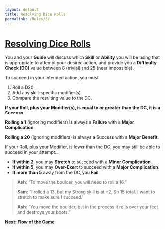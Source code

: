```yaml
---
layout: default
title: Resolving Dice Rolls
permalink: /Rules/3/
---
```

# [Resolving Dice Rolls](#resolving-dice-rolls)
You and your **Guide** will discuss which **Skill** or **Ability** you will be using that is appropriate to attempt your desired action, and provide you a **Difficulty Check (DC)** value between 8 (trivial) and 25 (near impossible).

To succeed in your intended action, you must
1. Roll a D20
2. Add any skill-specific modifier(s)
3. Compare the resulting value to the DC.

  **If your Roll, plus your Modifier(s), is equal to or greater**
  **than the DC, it is a Success.**

**Rolling a 1** (ignoring modifiers) is always a **Failure** with a **Major Complication**.

**Rolling a 20** (ignoring modifiers) is always a Success with a **Major Benefit**.

If your Roll, plus your Modifier, is lower than the DC,
you may still be able to succeed in your attempt…
- **If within 2**, you may **Stretch** to succeed with a **Minor Complication**. 
- **If within 5**, you may **Over-Exert** to succeed with a  **Major Complication**. 
- **If more than 5** away from the DC, you **Fail**.

>**Ash**: “To move the boulder, you will need to roll a 16.” 
>
>**Sam**: “I rolled a 13, but my Strong skill is at +2. So 15 	total. I want to stretch to make sure I succeed.”
>
>**Ash**: “You move the boulder, but in the process it rolls over your feet and destroys your boots.”

**[Next: Flow of the Game]({{site.baseurl}}/Rules/4/)** 
